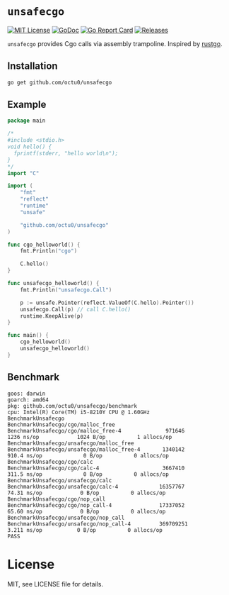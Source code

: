 # `unsafecgo`

[![MIT License](https://img.shields.io/github/license/octu0/unsafecgo)](https://github.com/octu0/unsafecgo/blob/master/LICENSE)
[![GoDoc](https://godoc.org/github.com/octu0/unsafecgo?status.svg)](https://godoc.org/github.com/octu0/unsafecgo)
[![Go Report Card](https://goreportcard.com/badge/github.com/octu0/unsafecgo)](https://goreportcard.com/report/github.com/octu0/unsafecgo)
[![Releases](https://img.shields.io/github/v/release/octu0/unsafecgo)](https://github.com/octu0/unsafecgo/releases)

`unsafecgo` provides Cgo calls via assembly trampoline. Inspired by [rustgo](https://blog.filippo.io/rustgo/).

## Installation

```bash
go get github.com/octu0/unsafecgo
```

## Example

```go
package main

/*
#include <stdio.h>
void hello() {
  fprintf(stderr, "hello world\n");
}
*/
import "C"

import (
	"fmt"
	"reflect"
	"runtime"
	"unsafe"

	"github.com/octu0/unsafecgo"
)

func cgo_helloworld() {
	fmt.Println("cgo")

	C.hello()
}

func unsafecgo_helloworld() {
	fmt.Println("unsafecgo.Call")

	p := unsafe.Pointer(reflect.ValueOf(C.hello).Pointer())
	unsafecgo.Call(p) // call C.hello()
	runtime.KeepAlive(p)
}

func main() {
	cgo_helloworld()
	unsafecgo_helloworld()
}
```

## Benchmark

```
goos: darwin
goarch: amd64
pkg: github.com/octu0/unsafecgo/benchmark
cpu: Intel(R) Core(TM) i5-8210Y CPU @ 1.60GHz
BenchmarkUnsafecgo
BenchmarkUnsafecgo/cgo/malloc_free
BenchmarkUnsafecgo/cgo/malloc_free-4              971646              1236 ns/op            1024 B/op          1 allocs/op
BenchmarkUnsafecgo/unsafecgo/malloc_free
BenchmarkUnsafecgo/unsafecgo/malloc_free-4       1340142               910.4 ns/op             0 B/op          0 allocs/op
BenchmarkUnsafecgo/cgo/calc
BenchmarkUnsafecgo/cgo/calc-4                    3667410               311.5 ns/op             0 B/op          0 allocs/op
BenchmarkUnsafecgo/unsafecgo/calc
BenchmarkUnsafecgo/unsafecgo/calc-4             16357767                74.31 ns/op            0 B/op          0 allocs/op
BenchmarkUnsafecgo/cgo/nop_call
BenchmarkUnsafecgo/cgo/nop_call-4               17337052                65.60 ns/op            0 B/op          0 allocs/op
BenchmarkUnsafecgo/unsafecgo/nop_call
BenchmarkUnsafecgo/unsafecgo/nop_call-4         369709251                3.211 ns/op           0 B/op          0 allocs/op
PASS
```

# License

MIT, see LICENSE file for details.
